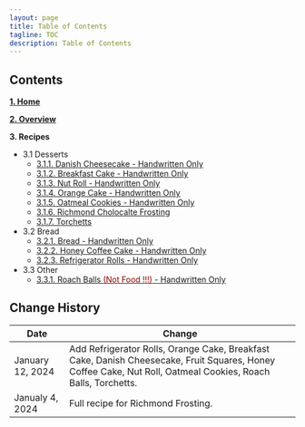 ```yaml
---
layout: page
title: Table of Contents
tagline: TOC
description: Table of Contents
---
```


## Contents

**[1. Home](index.md)**

**[2. Overview](overview.md)**

**3. Recipes**

  * 3.1 Desserts
      * [3.1.1. Danish Cheesecake - Handwritten Only](./recipes/desserts/danishcheesecake.md)
      * [3.1.2. Breakfast Cake - Handwritten Only](./recipes/desserts/breakfastcake.md)
      * [3.1.3. Nut Roll - Handwritten Only](./recipes/desserts/nutroll.md)
      * [3.1.4. Orange Cake - Handwritten Only](./recipes/desserts/orangecake.md)
      * [3.1.5. Oatmeal Cookies - Handwritten Only](./recipes/desserts/oatmealcookies.md)
      * [3.1.6. Richmond Cholocalte Frosting](./recipes/desserts/richmond.md)
      * [3.1.7. Torchetts](./recipes/desserts/torchetts.md)
  * 3.2 Bread
      * [3.2.1. Bread - Handwritten Only](./recipes/bread/bread.md)
      * [3.2.2. Honey Coffee Cake - Handwritten Only](./recipes/bread/honeycoffeecake.md)
      * [3.2.3. Refrigerator Rolls - Handwritten Only](./recipes/bread/refrigrolls.md)
  * 3.3 Other
      * [3.3.1. Roach Balls <font color=darkred>(Not Food !!!)</font> - Handwritten Only](./recipes/other/roachballs.md)


## Change History

Date | Change
---|---
January 12, 2024 | Add Refrigerator Rolls, Orange Cake, Breakfast Cake, Danish Cheesecake, Fruit Squares, Honey Coffee Cake, Nut Roll, Oatmeal Cookies, Roach Balls, Torchetts.
Janualy 4, 2024 | Full recipe for Richmond Frosting.